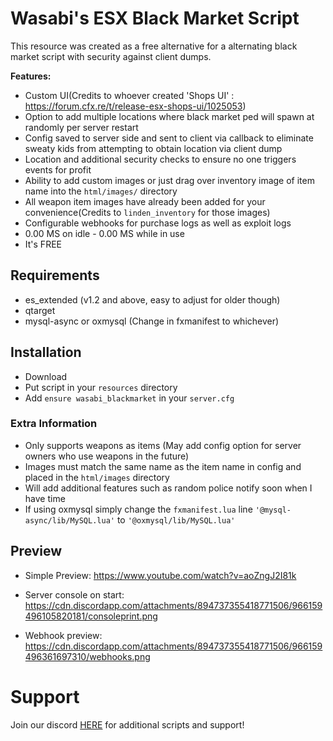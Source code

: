 # Wasabi's ESX Black Market Script

This resource was created as a free alternative for a alternating black market script with security against client dumps.

<b>Features:</b>
- Custom UI(Credits to whoever created 'Shops UI' : https://forum.cfx.re/t/release-esx-shops-ui/1025053)
- Option to add multiple locations where black market ped will spawn at randomly per server restart
- Config saved to server side and sent to client via callback to eliminate sweaty kids from attempting to obtain location via client dump
- Location and additional security checks to ensure no one triggers events for profit
- Ability to add custom images or just drag over inventory image of item name into the `html/images/` directory
- All weapon item images have already been added for your convenience(Credits to `linden_inventory` for those images)
- Configurable webhooks for purchase logs as well as exploit logs
- 0.00 MS on idle - 0.00 MS while in use
- It's FREE

## Requirements
- es_extended (v1.2 and above, easy to adjust for older though)
- qtarget
- mysql-async or oxmysql (Change in fxmanifest to whichever)


## Installation

- Download 
- Put script in your `resources` directory
- Add `ensure wasabi_blackmarket` in your `server.cfg`

### Extra Information
- Only supports weapons as items (May add config option for server owners who use weapons in the future)
- Images must match the same name as the item name in config and placed in the `html/images` directory
- Will add additional features such as random police notify soon when I have time
- If using oxmysql simply change the `fxmanifest.lua` line `'@mysql-async/lib/MySQL.lua'` to `'@oxmysql/lib/MySQL.lua'`

## Preview
- Simple Preview: https://www.youtube.com/watch?v=aoZngJ2I81k

- Server console on start: https://cdn.discordapp.com/attachments/894737355418771506/966159496105820181/consoleprint.png
- Webhook preview: https://cdn.discordapp.com/attachments/894737355418771506/966159496361697310/webhooks.png

# Support
Join our discord <a href='https://discord.gg/XJFNyMy3Bv'>HERE</a> for additional scripts and support!
